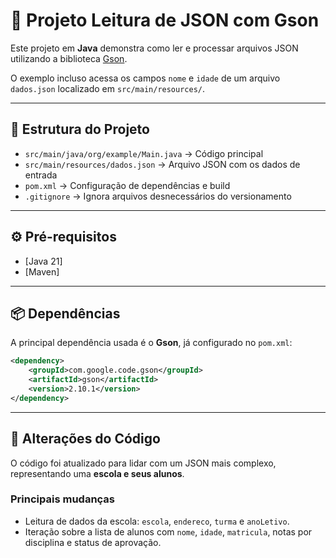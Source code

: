 # 📌 Projeto Leitura de JSON com Gson

Este projeto em **Java** demonstra como ler e processar arquivos JSON utilizando a biblioteca [Gson](https://github.com/google/gson).  

O exemplo incluso acessa os campos `nome` e `idade` de um arquivo `dados.json` localizado em `src/main/resources/`.

---

## 📂 Estrutura do Projeto
- `src/main/java/org/example/Main.java` → Código principal
- `src/main/resources/dados.json` → Arquivo JSON com os dados de entrada
- `pom.xml` → Configuração de dependências e build
- `.gitignore` → Ignora arquivos desnecessários do versionamento

---

## ⚙️ Pré-requisitos

- [Java 21]
- [Maven]

---
## 📦 Dependências

A principal dependência usada é o **Gson**, já configurado no `pom.xml`:

```xml
<dependency>
    <groupId>com.google.code.gson</groupId>
    <artifactId>gson</artifactId>
    <version>2.10.1</version>
</dependency>
```
---
## 🔄 Alterações do Código

O código foi atualizado para lidar com um JSON mais complexo, representando uma **escola e seus alunos**.

### Principais mudanças

- Leitura de dados da escola: `escola`, `endereco`, `turma` e `anoLetivo`.
- Iteração sobre a lista de alunos com `nome`, `idade`, `matricula`, notas por disciplina e status de aprovação.


